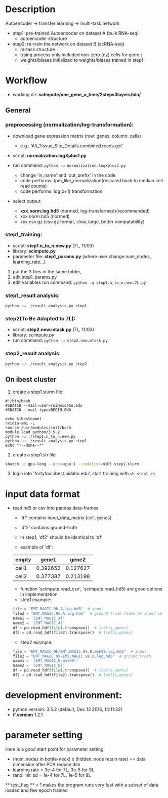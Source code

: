 # Description
Autoencoder -> transfer learning -> multi-task network 
- step1: pre-trained Autoencoder on dataset A (bulk RNA-seq)
  - autoencoder structure
- step2: re-train the network on dataset B (scRNA-seq)
  - m-task structure
  - traing process only included non-zero (nz) cells for gene-j
  - weights/biases initialized to weights/biases trained in step1

# Workflow
* working dir: **scImpute/one_gene_a_time/2steps3layers/bin/**

## General
### preprocessing (normalization/log-transformation):
- download gene expression matrix (row: genes, column: cells)
  - e.g.: 'All_Tissue_Site_Details.combined.reads.gct'
  
- script: **normalization.logXplus1.py**

- run command: `python -u normalization.logXplus1.py`
  - change 'in_name' and 'out_prefix' in the code
  - code performs: tpm_like_normalization(rescaled back to median cell read counts)
  - code performs: log(x+1) transformation

- select output:
  - **xxx.norm.log.hd5** (normed, log-transformed)(recommended)
  - xxx.norm.hd5 (normed)
  - xxx.csv.gz (csv.gz format, slow, large, better compatability)
  
### step1_training: 
- script: **step1.n_to_n.new.py** (7L, 11/03)
- library: **scimpute.py**
- parameter file: **step1_params.py** (where user change num_nodes, learning_rate...)
1. put the 3 files in the same folder, 
2. edit step1_params.py
3. edit variables run command: `python -u step1.n_to_n.new.7L.py`

### step1_result analysis:
`python -u ./result_analysis.py step1`
  
### step2(To Be Adapted to 7L):
- script: **step2.new.mtask.py** (7L, 11/03)
- library: scimpute.py
- run command: `python -u step2.new.mtask.py`

### step2_result analysis:
`python -u ./result_analysis.py step2`

## On ibest cluster
1. create a step1.slurm file:
```slurm
#!/bin/bash
#SBATCH --mail-user=rui@uidaho.edu
#SBATCH --mail-type=BEGIN,END

echo $(hostname)
nvidia-smi -L
source /usr/modules/init/bash
module load python/3.5.2
python -u ./step1.n_to_n.new.py
python -u ./result_analysis.py step1
echo "*--done--*"
```
2. create a step1.sh file
```bash
sbatch -p gpu-long --gres=gpu:1 --nodelist=n105 step1.slurm
```
3. login into 'fortyfour.ibest.uidaho.edu', start training with `sh step1.sh`


# input data format
- read hd5 or csv into pandas data-frames
  - 'df' contains input_data_matrix [cell, genes]
  - 'df2' contains ground-truth
  - In step1, 'df2' should be identical to 'df'
  
  - example of 'df':
  
  empty|gene1|gene2
  ---|---|---
  cell1|0.392652|0.127627
  cell2|0.377387|0.213198
  
  - function 'scimpute.read_csv', 'scimpute.read_hd5) are good options in implementation
  - step1 example: 
  ```python
  file = "EMT.MAGIC.9k.A.log.hd5"  # input
  file2 = "EMT.MAGIC.9k.A.log.hd5"  # ground truth (same as input in step1)
  name1 = '(EMT_MAGIC_A)'
  name2 = '(EMT_MAGIC_A)'
  df = pd.read_hdf(file).transpose()  # [cells,genes]
  df2 = pd.read_hdf(file2).transpose()  # [cells,genes]
  ```
  - step2 example: 
  ```python
  file = "EMT_MAGIC_9k/EMT.MAGIC.9k.B.msk90.log.hd5"  # input
  file2 = "EMT_MAGIC_9k/EMT.MAGIC.9k.B.log.hd5"  # ground truth
  name1 = '(EMT_MAGIC_B.msk90)'
  name2 = '(EMT_MAGIC_B)'
  df = pd.read_hdf(file).transpose()  # [cells,genes]
  df2 = pd.read_hdf(file2).transpose()  # [cells,genes]
  ```

# development environment:
  - python version: 3.5.2 (default, Dec 13 2016, 14:11:32)
  - tf.__version__ 1.2.1


# parameter setting
Here is a good start point for parameter setting
  - (num_nodes in bottle-neck) x (hidden_node retain rate) == data dimension after PCA reduce dim
  - learning rate = 3e-4 for 7L, 3e-5 for 9L 
  - rand_init_sd = 1e-4 for 7L, 1e-5 for 9L 
  
** test_flag ** = 1 makes the program runs very fast with a subset of data loaded and few epoch trained




